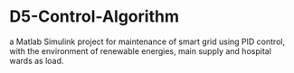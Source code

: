 # D5-Control-Algorithm
a Matlab Simulink project for maintenance of smart grid using PID control, with the environment of renewable energies, main supply and hospital wards as load.
